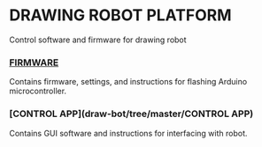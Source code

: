 # DRAWING ROBOT PLATFORM
Control software and firmware for drawing robot

### [FIRMWARE](draw-bot/tree/master/FIRMWARE)
Contains firmware, settings, and instructions for flashing Arduino microcontroller.

### [CONTROL APP](draw-bot/tree/master/CONTROL APP)
Contains GUI software and instructions for interfacing with robot.
